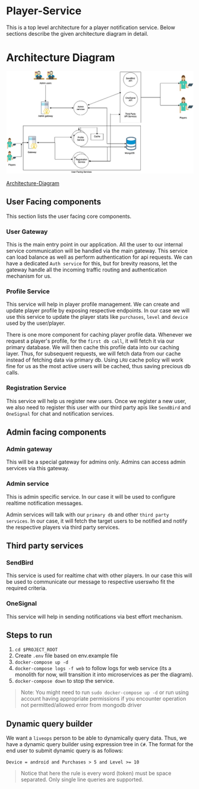# Player-Service

This is a top level architecture for a player notification service. Below sections describe the given architecture diagram in detail.

# Architecture Diagram

<img src="./diagrams/Player-Notification-Architecture.jpg">

[Architecture-Diagram](./diagrams/Player-Notification-Architecture.jpg)

## User Facing components

This section lists the user facing core components.

### User Gateway

This is the main entry point in our application. All the user to our internal service communication will be handled via the main gateway. This service can load balance as well as perform authentication for api requests. We can have a dedicated `Auth service` for this, but for brevity reasons, let the gateway handle all the incoming traffic routing and authentication mechanism for us.

### Profile Service

This service will help in player profile management. We can create and update player profile by exposing respective endpoints. In our case we will use this service to update the player stats like `purchases`, `level` and `device` used by the user/player.

There is one more component for caching player profile data. Whenever we request a player's profile, for the `first db call`, it will fetch it via our primary database. We will then cache this profile data into our caching layer. Thus, for subsequent requests, we will fetch data from our cache instead of fetching data via primary db. Using `LRU` cache policy will work fine for us as the most active users will be cached, thus saving precious db calls.

### Registration Service

This service will help us register new users. Once we register a new user, we also need to register this user with our third party apis like `SendBird` and `OneSignal` for chat and notification services.

## Admin facing components

### Admin gateway

This will be a special gateway for admins only. Admins can access admin services via this gateway.  

### Admin service

This is admin specific service. In our case it will be used to configure realtime notification messages.

Admin services will talk with our `primary db` and other `third party services`. In our case, it will fetch the target users to be notified and notify the respective players via third party services.

## Third party services

### SendBird

This service is used for realtime chat with other players. In our case this will be used to communicate our message to respective userswho fit the required criteria.

### OneSignal

This service will help in sending notifications via best effort mechanism.

## Steps to run

1. `cd $PROJECT_ROOT`
1. Create `.env` file based on env.example file
1. `docker-compose up -d`
1. `docker-compose logs -f web` to follow logs for web service (its a monolith for now, will transition it into microservices as per the diagram).
1. `docker-compose down` to stop the service.

> Note: You might need to run `sudo docker-compose up -d` or run using account having appropriate permissions if you encounter operation not permitted/allowed error from mongodb driver

## Dynamic query builder

We want a `liveops` person to be able to dynamically query data. Thus, we have a dynamic query builder using expression tree in `C#`.
The format for the end user to submit dynamic query is as follows:

```
Device = android and Purchases > 5 and Level >= 10
```
> Notice that here the rule is every word (token) must be space separated. Only single line queries are supported.